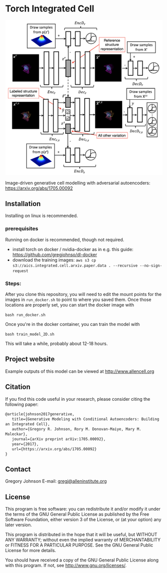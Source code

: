 Torch Integrated Cell
===============================

![Model Architecture](doc/images/model_arch.png?raw=true "Model Architecture")

Image-driven generative cell modelling with adversarial autoencoders: https://arxiv.org/abs/1705.00092

## Installation
Installing on linux is recommended.

### prerequisites
Running on docker is recommended, though not required.

- install torch on docker / nvidia-docker as in e.g. this guide: https://github.com/gregjohnso/dl-docker
- download the training images: `aws s3 cp s3://aics.integrated.cell.arxiv.paper.data . --recursive --no-sign-request`

### Steps:
After you clone this repository, you will need to edit the mount points for the images in `run_docker.sh` to point to where you saved them.
Once those locations are properly set, you can start the docker image with

`bash run_docker.sh`

Once you're in the docker container, you can train the model with 

`bash train_model_2D.sh`

This will take a while, probably about 12-18 hours.

## Project website
Example outputs of this model can be viewed at http://www.allencell.org

## Citation
If you find this code useful in your research, please consider citing the following paper:

    @article{johnson2017generative,
       title={Generative Modeling with Conditional Autoencoders: Building an Integrated Cell},
       author={Gregory R. Johnson, Rory M. Donovan-Maiye, Mary M. Maleckar},
       journal={arXiv preprint arXiv:1705.00092},
       year={2017},
       url={https://arxiv.org/abs/1705.00092}
    }
    
## Contact
Gregory Johnson
E-mail: gregj@alleninstitute.org

## License
This program is free software: you can redistribute it and/or modify
it under the terms of the GNU General Public License as published by
the Free Software Foundation, either version 3 of the License, or
(at your option) any later version.

This program is distributed in the hope that it will be useful,
but WITHOUT ANY WARRANTY; without even the implied warranty of
MERCHANTABILITY or FITNESS FOR A PARTICULAR PURPOSE.  See the
GNU General Public License for more details.

You should have received a copy of the GNU General Public License
along with this program.  If not, see <http://www.gnu.org/licenses/>.

